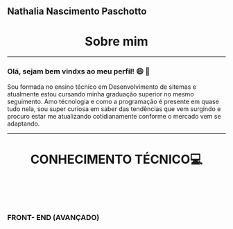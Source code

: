 Nathalia Nascimento Paschotto
-----
<h1 align="center">Sobre mim</h1>

-----

<h3 color = "red">Olá, sejam bem vindxs ao meu perfil! 😄 🚀  </h3>

Sou formada no ensino técnico em Desenvolvimento de sitemas e atualmente estou cursando minha graduação superior no mesmo seguimento.
Amo técnologia e como a programação é presente em quase tudo nela, sou super curiosa em saber das tendências que vem surgindo e procuro estar me atualizando cotidianamente conforme o mercado vem se adaptando.

---
<H1 align="center">CONHECIMENTO TÉCNICO💻 <H1><br>
<H3><B>FRONT- END (AVANÇADO)<B><H3>

<BR>



